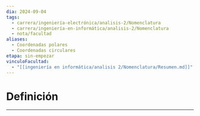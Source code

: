 ```yaml
---
dia: 2024-09-04
tags:
  - carrera/ingeniería-electrónica/analisis-2/Nomenclatura
  - carrera/ingeniería-en-informática/analisis-2/Nomenclatura
  - nota/facultad
aliases:
  - Coordenadas polares
  - Coordenadas circulares
etapa: sin-empezar
vinculoFacultad:
  - "[[ingeniería en informática/analisis 2/Nomenclatura/Resumen.md]]"
---
```

# Definición
---
